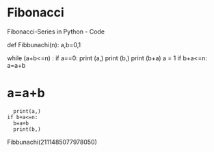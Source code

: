 # Fibonacci
Fibonacci-Series in Python - Code




def Fibbunachi(n):
  a,b=0,1

  while (a+b<=n) :
    if a==0:
      print (a,)
      print (b,)
      print (b+a)
      a = 1
    if b+a<=n:
      a=a+b  
   # a=a+b
      print(a,)
    if b+a<=n:
      b=a+b
      print(b,)
    
Fibbunachi(2111485077978050)


